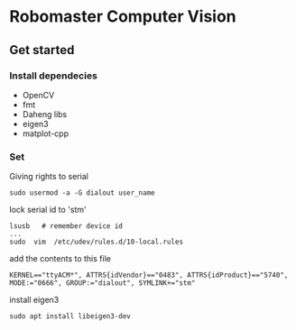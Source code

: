 # Robomaster Computer Vision
## Get started
### Install dependecies
- OpenCV
- fmt
- Daheng libs
- eigen3
- matplot-cpp
### Set 
Giving rights to serial
```shell
sudo usermod -a -G dialout user_name
```
lock serial id to 'stm'
```shell
lsusb   # remember device id
...
sudo  vim  /etc/udev/rules.d/10-local.rules
```
add the contents to this file
```vim
KERNEL=="ttyACM*", ATTRS{idVendor}=="0483", ATTRS{idProduct}=="5740", MODE:="0666", GROUP:="dialout", SYMLINK+="stm"
```

install eigen3
```shell
sudo apt install libeigen3-dev
```

